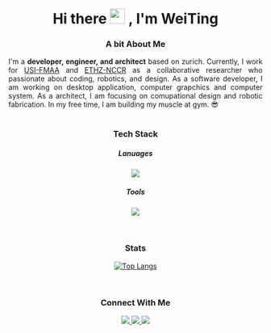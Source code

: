 <div id="header" align="center">
<h1>
Hi there
<img src="https://media.giphy.com/media/hvRJCLFzcasrR4ia7z/giphy.gif" width="30px"/>
, I'm WeiTing
</h1>
</div>

<div id="about me" align="justify">
<h3 align="center">A bit About Me
</h3>
I'm a <strong>developer, engineer, and architect</strong> based on zurich. Currently, I work for
<a href="https://github.com/USI-FMAA">USI-FMAA</a> and <a href="https://dfab.ch">ETHZ-NCCR</a>
as a collaborative researcher who passionate about coding, robotics, and design. As
a software developer, I am working on desktop application, computer grapchics and computer system.
As a architect, I am focusing on comupational design and robotic fabrication.
In my free time, I am building my muscle at gym. 😎  
</div>

<br>

<div id="Tech Stack" align="center">
<h3 align="center">Tech Stack
</h3>
<h5 align="center"> Lanuages
</h5>

<img  
src="https://skillicons.dev/icons?i=python,c,cpp,lua,go,java,arduino&perline=10"/>

<h5 align="center"> Tools
</h5>

<img
src="https://skillicons.dev/icons?i=neovim,visualstudio,vscode,git,docker,bash,linux,idea,maven,figma,ps,ai,ae,github&perline=7"/>

</div>

<br>
<div id="Tech Stack" align="center">
<h3 align="center"> Stats
</h3>

[![Top Langs](https://github-readme-stats.vercel.app/api/top-langs/?username=WeiTing1991&hide_progress=true&layout=compact&theme=vision-friendly-dark)](https://github.com/anuraghazra/github-readme-stats)

<!-- NOTE:
![Anurag's GitHub
stats](https://github-readme-stats.vercel.app/api?username=WeiTing1991&show_icons=true&theme=transparent)
https://shields.io/badges
[![GitHub Streak](http://github-readme-streak-stats.herokuapp.com?user=your-GitHub-username&theme=dark&background=000000)](https://git.io/streak-stats)
https://dev.to/envoy_/150-badges-for-github-pnk
-->
</div>
<br>

<div id="badge" align="center">
  <h3 align="center">Connect With Me
  </h3>

<a href="https://github.com/WeiTing1991">
  <img src="https://img.shields.io/badge/GitHub-100000?style=for-the-badge&logo=github&logoColor=white">
</a>
<a href="https://weitingworks.com">
  <img src="https://img.shields.io/badge/website-330F63?style=for-the-badge&logo=About.me&logoColor=white">
</a>
<a href="https://www.linkedin.com/in/chen-weiting/">
  <img src="https://img.shields.io/badge/LinkedIn-0077B5?style=for-the-badge&logo=linkedin&logoColor=white">
</a>

</div>
